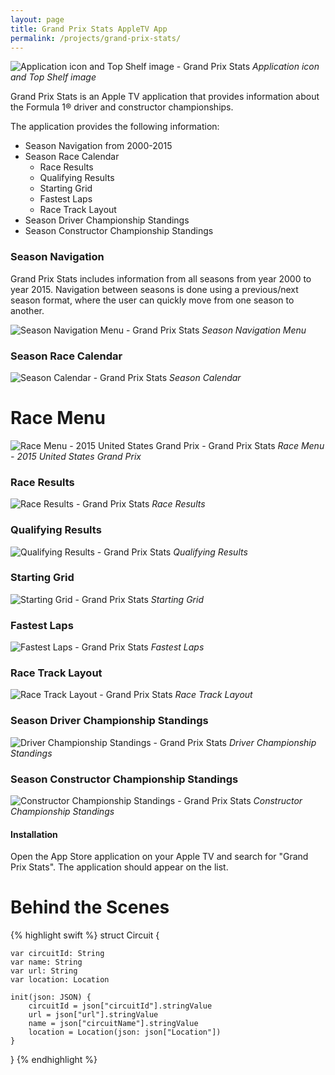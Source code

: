 ```yaml
---
layout: page
title: Grand Prix Stats AppleTV App
permalink: /projects/grand-prix-stats/
---
```


![Application icon and Top Shelf image - Grand Prix Stats](/media/grand-prix-stats/screenshot-1.png)
*Application icon and Top Shelf image*

Grand Prix Stats is an Apple TV application that provides information about
the Formula 1® driver and constructor championships.

The application provides the following information:

- Season Navigation from 2000-2015
- Season Race Calendar
    - Race Results
    - Qualifying Results
    - Starting Grid
    - Fastest Laps
    - Race Track Layout
- Season Driver Championship Standings
- Season Constructor Championship Standings


### Season Navigation

Grand Prix Stats includes information from all seasons from year 2000 to
year 2015.  Navigation between seasons is done using a previous/next
season format, where the user can quickly move from one season to another.

![Season Navigation Menu - Grand Prix Stats](/media/grand-prix-stats/screenshot-9.png)
*Season Navigation Menu*

### Season Race Calendar

![Season Calendar - Grand Prix Stats](/media/grand-prix-stats/screenshot-4.png)
*Season Calendar*

# Race Menu

![Race Menu - 2015 United States Grand Prix - Grand Prix Stats](/media/grand-prix-stats/screenshot-3.png)
*Race Menu - 2015 United States Grand Prix*

### Race Results

![Race Results - Grand Prix Stats](/media/grand-prix-stats/screenshot-5.png)
*Race Results*

### Qualifying Results

![Qualifying Results - Grand Prix Stats](/media/grand-prix-stats/screenshot-6.png)
*Qualifying Results*

### Starting Grid

![Starting Grid - Grand Prix Stats](/media/grand-prix-stats/screenshot-7.png)
*Starting Grid*

### Fastest Laps

![Fastest Laps - Grand Prix Stats](/media/grand-prix-stats/screenshot-10.png)
*Fastest Laps*

### Race Track Layout

![Race Track Layout - Grand Prix Stats](/media/grand-prix-stats/screenshot-8.png)
*Race Track Layout*

### Season Driver Championship Standings

![Driver Championship Standings - Grand Prix Stats](/media/grand-prix-stats/screenshot-11.png)
*Driver Championship Standings*

### Season Constructor Championship Standings

![Constructor Championship Standings - Grand Prix Stats](/media/grand-prix-stats/screenshot-12.png)
*Constructor Championship Standings*


#### Installation

Open the App Store application on your Apple TV and search for
"Grand Prix Stats".  The application should appear on the list.

# Behind the Scenes

{% highlight swift %}
struct Circuit {

    var circuitId: String
    var name: String
    var url: String
    var location: Location

    init(json: JSON) {
        circuitId = json["circuitId"].stringValue
        url = json["url"].stringValue
        name = json["circuitName"].stringValue
        location = Location(json: json["Location"])
    }

}
{% endhighlight %}
